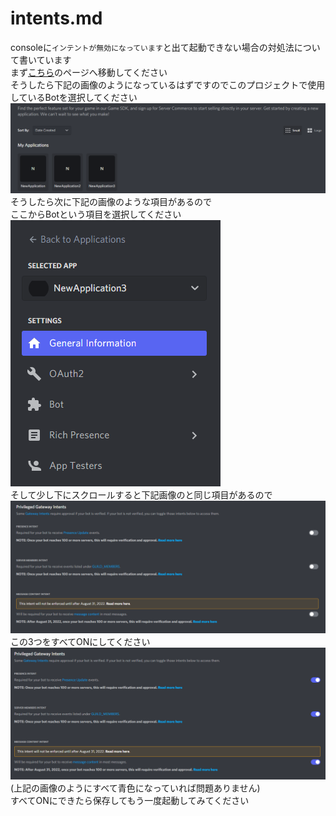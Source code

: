 # intents.md
consoleに`インテントが無効になっています`と出て起動できない場合の対処法について書いています
<br>まず[こちら](https://discord.com/developers/applications/)のページへ移動してください
<br>そうしたら下記の画像のようになっているはずですのでこのプロジェクトで使用しているBotを選択してください
![](images/intents0.png)
<br>そうしたら次に下記の画像のような項目があるので
<br>ここからBotという項目を選択してください
![](images/intents1.png)
<br>そして少し下にスクロールすると下記画像のと同じ項目があるので
![](images/intents2.png)
<br>この3つをすべてONにしてください
![](images/intents3.png)
(上記の画像のようにすべて青色になっていれば問題ありません)
<br>すべてONにできたら保存してもう一度起動してみてください
